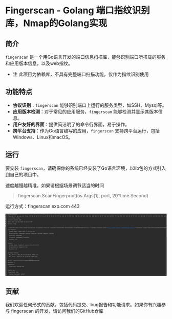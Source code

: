 # Fingerscan - Golang 端口指纹识别库，Nmap的Golang实现


## 简介

`fingerscan` 是一个用Go语言开发的端口信息扫描库，能够识别端口所搭载的服务和应用版本信息，以及web指纹。
* 注 此项目为依赖库，不具有完整端口扫描功能，仅作为指纹识别使用
## 功能特点

- **协议识别**：`fingerscan` 能够识别端口上运行的服务类型，如SSH、Mysql等。
- **应用版本检测**：对于常见的应用服务，`fingerscan` 能够检测并显示其版本信息。
- **用户友好的界面**：提供简洁明了的命令行界面，易于操作。
- **跨平台支持**：作为Go语言编写的应用，`fingerscan` 支持跨平台运行，包括Windows、Linux和macOS。

## 运行

要安装 `fingerscan`，请确保你的系统已经安装了Go语言环境，以lib包的方式引入到自己的项目中。

速度越慢越精准，如果请根据场景调节适当的时间

> fingerscan.ScanFingerprint(os.Args[1], port, 20*time.Second)
> 

运行方式：fingerscan exp.com 443

<img src="img.png">

## 贡献
我们欢迎任何形式的贡献，包括代码提交、bug报告和功能请求。如果你有兴趣参与 fingerscan 的开发，请访问我们的GitHub仓库

